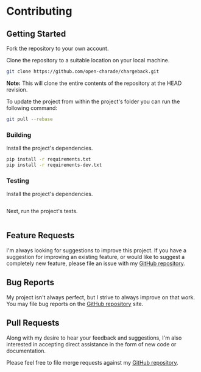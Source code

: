 # Contributing

## Getting Started

Fork the repository to your own account.

Clone the repository to a suitable location on your local machine.

```bash
git clone https://github.com/open-charade/chargeback.git
```

**Note:** This will clone the entire contents of the repository at the HEAD revision.

To update the project from within the project's folder you can run the following command:

```bash
git pull --rebase
```

### Building

Install the project's dependencies.

```bash
pip install -r requirements.txt
pip install -r requirements-dev.txt
```

### Testing

Install the project's dependencies.

```bash
```

Next, run the project's tests.

```bash
```

## Feature Requests

I'm always looking for suggestions to improve this project. If you have a suggestion for improving an existing feature, or would like to suggest a completely new feature, please file an issue with my [GitHub repository](https://github.com/open-charade/chargeback/issues).

## Bug Reports

My project isn't always perfect, but I strive to always improve on that work. You may file bug reports on the [GitHub repository](https://github.com/open-charade/chargeback/issues) site.

## Pull Requests

Along with my desire to hear your feedback and suggestions, I'm also interested in accepting direct assistance in the form of new code or documentation.

Please feel free to file merge requests against my [GitHub repository](https://github.com/open-charade/chargeback/pulls).
